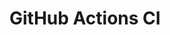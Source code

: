 # GitHub Actions CI

























































































































































































































































































































































































































































































































































































































































































































































































































































































































































































































































































































































































































